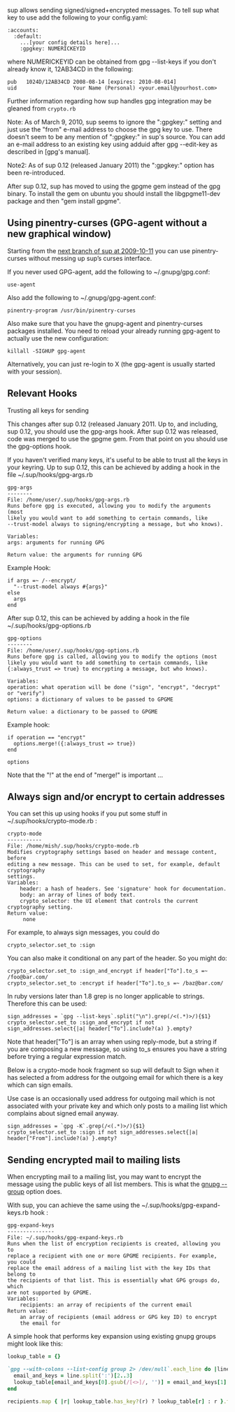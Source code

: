 sup allows sending signed/signed+encrypted messages. To tell sup what key to use add the following to your config.yaml:

    :accounts:
      :default:
        ...[your config details here]...
        :gpgkey: NUMERICKEYID

where NUMERICKEYID can be obtained from gpg --list-keys if you don't already know it, 12AB34CD in the following:

    pub   1024D/12AB34CD 2008-08-14 [expires: 2010-08-014]
    uid                  Your Name (Personal) <your.email@yourhost.com>

Further information regarding how sup handles gpg integration may be gleaned from `crypto.rb`

Note: As of March 9, 2010, sup seems to ignore the ":gpgkey:" setting and just use the "from" e-mail address to choose the gpg key to use. There doesn't seem to be any mention of ":gpgkey:" in sup's source. You can add an e-mail address to an existing key using adduid after gpg --edit-key as described in [gpg's manual].

Note2: As of sup 0.12 (released January 2011) the ":gpgkey:" option has been re-introduced.

After sup 0.12, sup has moved to using the gpgme gem instead of the gpg binary. To install the gem on ubuntu you should install the libgpgme11-dev package and then "gem install gpgme".

## Using pinentry-curses (GPG-agent without a new graphical window)

Starting from the [next branch of sup at 2009-10-11](http://gitorious.org/sup/mainline/commit/4812245a2f975370290fb4235b05e9eca793e318) you can use pinentry-curses without messing up sup’s curses interface.

If you never used GPG-agent, add the following to ~/.gnupg/gpg.conf:

    use-agent

Also add the following to ~/.gnupg/gpg-agent.conf:

    pinentry-program /usr/bin/pinentry-curses

Also make sure that you have the gnupg-agent and pinentry-curses packages installed. You need to reload your already running gpg-agent to actually use the new configuration:

    killall -SIGHUP gpg-agent

Alternatively, you can just re-login to X (the gpg-agent is usually started with your session).

## Relevant Hooks

Trusting all keys for sending

This changes after sup 0.12 (released January 2011. Up to, and including, sup 0.12, you should use the gpg-args hook. After sup 0.12 was released, code was merged to use the gpgme gem. From that point on you should use the gpg-options hook.

If you haven't verified many keys, it's useful to be able to trust all the keys in your keyring. Up to sup 0.12, this can be achieved by adding a hook in the file ~/.sup/hooks/gpg-args.rb

    gpg-args
    --------
    File: /home/user/.sup/hooks/gpg-args.rb
    Runs before gpg is executed, allowing you to modify the arguments (most
    likely you would want to add something to certain commands, like
    --trust-model always to signing/encrypting a message, but who knows).

    Variables:
    args: arguments for running GPG

    Return value: the arguments for running GPG

Example Hook:

    if args =~ /--encrypt/
      "--trust-model always #{args}"
    else
      args
    end

After sup 0.12, this can be achieved by adding a hook in the file ~/.sup/hooks/gpg-options.rb

    gpg-options
    --------
    File: /home/user/.sup/hooks/gpg-options.rb
    Runs before gpg is called, allowing you to modify the options (most
    likely you would want to add something to certain commands, like
    {:always_trust => true} to encrypting a message, but who knows).

    Variables:
    operation: what operation will be done ("sign", "encrypt", "decrypt" or "verify")
    options: a dictionary of values to be passed to GPGME

    Return value: a dictionary to be passed to GPGME

Example hook:

    if operation == "encrypt"
      options.merge!({:always_trust => true})
    end

    options

Note that the "!" at the end of "merge!" is important ...

## Always sign and/or encrypt to certain addresses

You can set this up using hooks if you put some stuff in ~/.sup/hooks/crypto-mode.rb :

    crypto-mode
    -----------
    File: /home/mish/.sup/hooks/crypto-mode.rb
    Modifies cryptography settings based on header and message content, before
    editing a new message. This can be used to set, for example, default cryptography
    settings.
    Variables:
        header: a hash of headers. See 'signature' hook for documentation.
        body: an array of lines of body text.
        crypto_selector: the UI element that controls the current cryptography setting.
    Return value:
         none

For example, to always sign messages, you could do

    crypto_selector.set_to :sign

You can also make it conditional on any part of the header. So you might do:

    crypto_selector.set_to :sign_and_encrypt if header["To"].to_s =~ /foo@bar.com/
    crypto_selector.set_to :encrypt if header["To"].to_s =~ /baz@bar.com/

In ruby versions later than 1.8 grep is no longer applicable to strings. Therefore this can be used:

    sign_addresses = `gpg --list-keys`.split("\n").grep(/<(.*)>/){$1}
    crypto_selector.set_to :sign_and_encrypt if not sign_addresses.select{|a| header["To"].include?(a) }.empty?

Note that header["To"] is an array when using reply-mode, but a string if you are composing a new message, so using to_s ensures you have a string before trying a regular expression match.

Below is a crypto-mode hook fragment so sup will default to Sign when it has selected a from address for the outgoing email for which there is a key which can sign emails.

Use case is an occasionally used address for outgoing mail which is not associated with your private key and which only posts to a mailing list which complains about signed email anyway.

    sign_addresses = `gpg -K`.grep(/<(.*)>/){$1}
    crypto_selector.set_to :sign if not sign_addresses.select{|a| header["From"].include?(a) }.empty?

## Sending encrypted mail to mailing lists

When encrypting mail to a mailing list, you may want to encrypt the message using the public keys of all list members. This is what the [gnupg --group](http://www.gnupg.org/documentation/manuals/gnupg/GPG-Key-related-Options.html#GPG-Key-related-Options) option does.

With sup, you can achieve the same using the ~/.sup/hooks/gpg-expand-keys.rb hook :

    gpg-expand-keys
    ---------------
    File: ~/.sup/hooks/gpg-expand-keys.rb
    Runs when the list of encryption recipients is created, allowing you to
    replace a recipient with one or more GPGME recipients. For example, you could
    replace the email address of a mailing list with the key IDs that belong to
    the recipients of that list. This is essentially what GPG groups do, which
    are not supported by GPGME.
    Variables:
        recipients: an array of recipients of the current email
    Return value:
        an array of recipients (email address or GPG key ID) to encrypt
        the email for

A simple hook that performs key expansion using existing gnupg groups might look like this:
```ruby
lookup_table = {}

`gpg --with-colons --list-config group 2> /dev/null`.each_line do |line|
  email_and_keys = line.split(':')[2..3]
  lookup_table[email_and_keys[0].gsub(/[<>]/, '')] = email_and_keys[1].strip.split(';')
end 

recipients.map { |r| lookup_table.has_key?(r) ? lookup_table[r] : r }.flatten
```